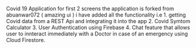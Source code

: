 Covid 19 Application
for first 2 screens the application is forked from abuanwar072 ( amazing ui )
i have added all the functionality i.e 1. getting Covid data from a REST Api and integrating it into the app
2. Covid Symtom Calculator 
3. User Authentication using Firebase
4. Chat feature that allows user to innteract immediately with a Doctor in case of an emergency using Cloud Firestore.   
